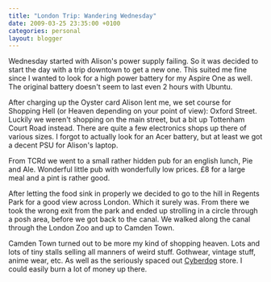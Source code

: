 ```yaml
---
title: "London Trip: Wandering Wednesday"
date: 2009-03-25 23:35:00 +0100
categories: personal
layout: blogger
---
```


Wednesday started with Alison's power supply failing. So it was decided to start
the day with a trip downtown to get a new one. This suited me fine since I
wanted to look for a high power battery for my Aspire One as well. The original
battery doesn't seem to last even 2 hours with Ubuntu.

After charging up the Oyster card Alison lent me, we set course for Shopping
Hell (or Heaven depending on your point of view): Oxford Street. Luckily we
weren't shopping on the main street, but a bit up Tottenham Court Road instead.
There are quite a few electronics shops up there of various sizes. I forgot to
actually look for an Acer battery, but at least we got a decent PSU for Alison's
laptop.

From TCRd we went to a small rather hidden pub for an english lunch, Pie and
Ale. Wonderful little pub with wonderfully low prices. £8 for a large meal and a
pint is rather good.

After letting the food sink in properly we decided to go to the hill in Regents
Park for a good view across London. Which it surely was. From there we took the
wrong exit from the park and ended up strolling in a circle through a posh area,
before we got back to the canal. We walked along the canal through the London
Zoo and up to Camden Town.

Camden Town turned out to be more my kind of shopping heaven. Lots and lots of
tiny stalls selling all manners of weird stuff. Gothwear, vintage stuff, anime
wear, etc. As well as the seriously spaced out
[Cyberdog](http://www.cyberdog.net/) store. I could easily burn a lot of money
up there.
